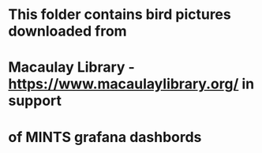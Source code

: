 #   This folder contains bird pictures downloaded from
#   Macaulay Library - https://www.macaulaylibrary.org/ in support
#   of MINTS grafana dashbords
